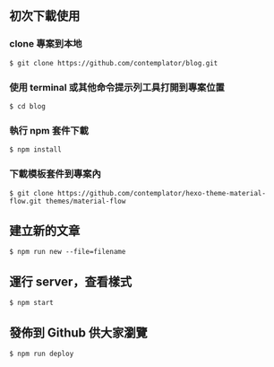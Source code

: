 ## 初次下載使用

### clone 專案到本地

```
$ git clone https://github.com/contemplator/blog.git
```

### 使用 terminal 或其他命令提示列工具打開到專案位置

```
$ cd blog
```

### 執行 npm 套件下載

```
$ npm install
```

### 下載模板套件到專案內

```
$ git clone https://github.com/contemplator/hexo-theme-material-flow.git themes/material-flow
```

## 建立新的文章

```
$ npm run new --file=filename
```

## 運行 server，查看樣式

```
$ npm start
```

## 發佈到 Github 供大家瀏覽

```
$ npm run deploy
```
